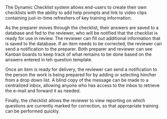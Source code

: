 The Dynamic Checklist system allows end-users to create their own checklists with the ability to add help prompts and link to video clips containing just-in-time refreshers of key training information.

As the preparer moves through the checklist, their answers are saved to a database and fed to the reviewer, who will be notified that the checklist is ready for use in review. The reviewer can fill out additional information that is saved to the database. If an item needs to be corrected, the reviewer can send a notification to the preparer. Both preparer and reviewer can see Kanban boards to keep track of what remains to be done based on the answers entered in teh question template.

Once an item is ready for delivery, the reviewer can send a notification to the person the work is being prepared for by adding or selecting him/her from a drop down list. A blind copy of the message can be made to a centralized inbox, allowing anyone who has access to the inbox to retrieve the e-mail and forward it as needed.

Finally, the checklist allows the reviewer to view reporting on which questions are currently marked for correction, so that appropriate training can be performed quickly.